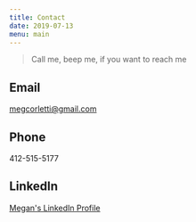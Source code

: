 ```yaml
---
title: Contact
date: 2019-07-13
menu: main
---
```

> Call me, beep me, if you want to reach me

## Email

megcorletti@gmail.com

## Phone

412-515-5177

## LinkedIn

[Megan's LinkedIn Profile](https://www.linkedin.com/in/megan-corletti-2256b8191/)
